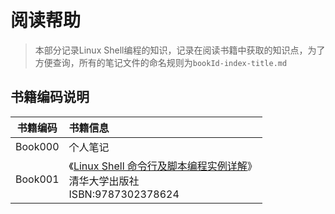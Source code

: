 # 阅读帮助
> 本部分记录Linux Shell编程的知识，记录在阅读书籍中获取的知识点，为了方便查询，所有的笔记文件的命名规则为`bookId-index-title.md`

## 书籍编码说明
|书籍编码|书籍信息|
|:------:|:------|
|Book000|个人笔记|
|Book001|《[Linux Shell 命令行及脚本编程实例详解](./Book001-00-Directory.md)》<br/>清华大学出版社<br/>ISBN\:9787302378624|
